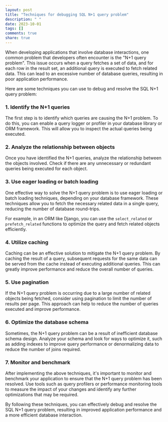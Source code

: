 ```yaml
---
layout: post
title: "Techniques for debugging SQL N+1 query problem"
description: " "
date: 2023-10-01
tags: []
comments: true
share: true
---
```


When developing applications that involve database interactions, one common problem that developers often encounter is the "N+1 query problem". This issue occurs when a query fetches a set of data, and for each row in the result set, an additional query is executed to fetch related data. This can lead to an excessive number of database queries, resulting in poor application performance.

Here are some techniques you can use to debug and resolve the SQL N+1 query problem:

### 1. Identify the N+1 queries
The first step is to identify which queries are causing the N+1 problem. To do this, you can enable a query logger or profiler in your database library or ORM framework. This will allow you to inspect the actual queries being executed.

### 2. Analyze the relationship between objects
Once you have identified the N+1 queries, analyze the relationship between the objects involved. Check if there are any unnecessary or redundant queries being executed for each object.

### 3. Use eager loading or batch loading
One effective way to solve the N+1 query problem is to use eager loading or batch loading techniques, depending on your database framework. These techniques allow you to fetch the necessary related data in a single query, reducing the number of database round-trips.

For example, in an ORM like Django, you can use the `select_related` or `prefetch_related` functions to optimize the query and fetch related objects efficiently.

### 4. Utilize caching
Caching can be an effective solution to mitigate the N+1 query problem. By caching the result of a query, subsequent requests for the same data can be served from the cache instead of executing additional queries. This can greatly improve performance and reduce the overall number of queries.

### 5. Use pagination
If the N+1 query problem is occurring due to a large number of related objects being fetched, consider using pagination to limit the number of results per page. This approach can help to reduce the number of queries executed and improve performance.

### 6. Optimize the database schema
Sometimes, the N+1 query problem can be a result of inefficient database schema design. Analyze your schema and look for ways to optimize it, such as adding indexes to improve query performance or denormalizing data to reduce the number of joins required.

### 7. Monitor and benchmark
After implementing the above techniques, it's important to monitor and benchmark your application to ensure that the N+1 query problem has been resolved. Use tools such as query profilers or performance monitoring tools to measure the impact of your changes and identify any further optimizations that may be required.

By following these techniques, you can effectively debug and resolve the SQL N+1 query problem, resulting in improved application performance and a more efficient database interaction.